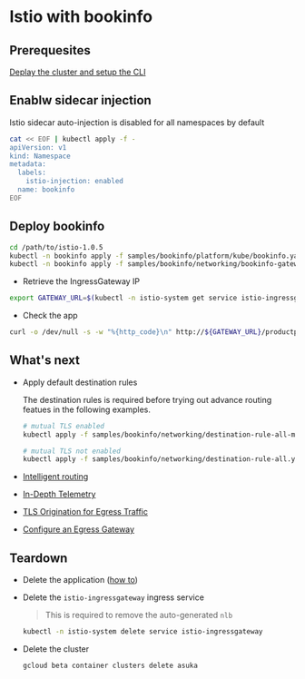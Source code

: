 # Istio with bookinfo

## Prerequesites

[Deplay the cluster and setup the CLI](../)

## Enablw sidecar injection

Istio sidecar auto-injection is disabled for all namespaces by default

```sh
cat << EOF | kubectl apply -f -
apiVersion: v1
kind: Namespace
metadata:
  labels:
    istio-injection: enabled
  name: bookinfo
EOF
```

## Deploy bookinfo

```sh
cd /path/to/istio-1.0.5
kubectl -n bookinfo apply -f samples/bookinfo/platform/kube/bookinfo.yaml
kubectl -n bookinfo apply -f samples/bookinfo/networking/bookinfo-gateway.yaml
```

* Retrieve the IngressGateway IP

```sh
export GATEWAY_URL=$(kubectl -n istio-system get service istio-ingressgateway -o jsonpath='{.status.loadBalancer.ingress[0].ip}')
```

* Check the app

```sh
curl -o /dev/null -s -w "%{http_code}\n" http://${GATEWAY_URL}/productpage
```

## What's next

* Apply default destination rules

  The destination rules is required before trying out advance routing featues in the following examples.

  ```sh
  # mutual TLS enabled
  kubectl apply -f samples/bookinfo/networking/destination-rule-all-mtls.yaml
  
  # mutual TLS not enabled
  kubectl apply -f samples/bookinfo/networking/destination-rule-all.yaml
  ```

* [Intelligent routing](https://istio.io/docs/examples/intelligent-routing/)
* [In-Depth Telemetry](https://istio.io/docs/examples/telemetry/)
* [TLS Origination for Egress Traffic](https://istio.io/docs/examples/advanced-egress/egress-tls-origination/)
* [Configure an Egress Gateway](https://istio.io/docs/examples/advanced-egress/egress-gateway/)

## Teardown

* Delete the application ([how to](https://istio.io/docs/examples/bookinfo/#uninstall-from-kubernetes-environment))
* Delete the `istio-ingressgateway` ingress service

  > This is required to remove the auto-generated `nlb`

  ```sh
  kubectl -n istio-system delete service istio-ingressgateway
  ```

* Delete the cluster

  ```sh
  gcloud beta container clusters delete asuka
  ```
